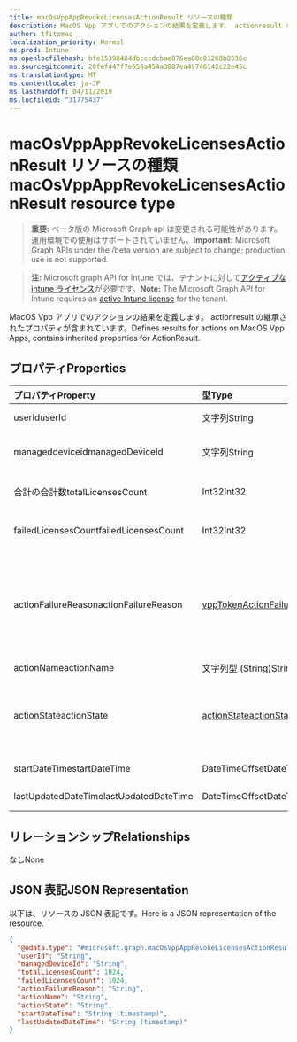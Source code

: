 ```yaml
---
title: macOsVppAppRevokeLicensesActionResult リソースの種類
description: MacOS Vpp アプリでのアクションの結果を定義します。 actionresult の継承されたプロパティが含まれています。
author: tfitzmac
localization_priority: Normal
ms.prod: Intune
ms.openlocfilehash: bfe15398484dbcccdcbae876ea88c81268b8536c
ms.sourcegitcommit: 20fef447f7e658a454a3887ea49746142c22e45c
ms.translationtype: MT
ms.contentlocale: ja-JP
ms.lasthandoff: 04/11/2019
ms.locfileid: "31775437"
---
```

# <a name="macosvppapprevokelicensesactionresult-resource-type"></a><span data-ttu-id="11ef9-103">macOsVppAppRevokeLicensesActionResult リソースの種類</span><span class="sxs-lookup"><span data-stu-id="11ef9-103">macOsVppAppRevokeLicensesActionResult resource type</span></span>

> <span data-ttu-id="11ef9-104">**重要:** ベータ版の Microsoft Graph api は変更される可能性があります。運用環境での使用はサポートされていません。</span><span class="sxs-lookup"><span data-stu-id="11ef9-104">**Important:** Microsoft Graph APIs under the /beta version are subject to change; production use is not supported.</span></span>

> <span data-ttu-id="11ef9-105">**注:** Microsoft graph API for Intune では、テナントに対して[アクティブな intune ライセンス](https://go.microsoft.com/fwlink/?linkid=839381)が必要です。</span><span class="sxs-lookup"><span data-stu-id="11ef9-105">**Note:** The Microsoft Graph API for Intune requires an [active Intune license](https://go.microsoft.com/fwlink/?linkid=839381) for the tenant.</span></span>

<span data-ttu-id="11ef9-106">MacOS Vpp アプリでのアクションの結果を定義します。 actionresult の継承されたプロパティが含まれています。</span><span class="sxs-lookup"><span data-stu-id="11ef9-106">Defines results for actions on MacOS Vpp Apps, contains inherited properties for ActionResult.</span></span>

## <a name="properties"></a><span data-ttu-id="11ef9-107">プロパティ</span><span class="sxs-lookup"><span data-stu-id="11ef9-107">Properties</span></span>
|<span data-ttu-id="11ef9-108">プロパティ</span><span class="sxs-lookup"><span data-stu-id="11ef9-108">Property</span></span>|<span data-ttu-id="11ef9-109">型</span><span class="sxs-lookup"><span data-stu-id="11ef9-109">Type</span></span>|<span data-ttu-id="11ef9-110">説明</span><span class="sxs-lookup"><span data-stu-id="11ef9-110">Description</span></span>|
|:---|:---|:---|
|<span data-ttu-id="11ef9-111">userId</span><span class="sxs-lookup"><span data-stu-id="11ef9-111">userId</span></span>|<span data-ttu-id="11ef9-112">文字列</span><span class="sxs-lookup"><span data-stu-id="11ef9-112">String</span></span>|<span data-ttu-id="11ef9-113">アクションに関連付けられている UserId。</span><span class="sxs-lookup"><span data-stu-id="11ef9-113">UserId associated with the action.</span></span>|
|<span data-ttu-id="11ef9-114">manageddeviceid</span><span class="sxs-lookup"><span data-stu-id="11ef9-114">managedDeviceId</span></span>|<span data-ttu-id="11ef9-115">文字列</span><span class="sxs-lookup"><span data-stu-id="11ef9-115">String</span></span>|<span data-ttu-id="11ef9-116">アクションに関連付けられている DeviceId。</span><span class="sxs-lookup"><span data-stu-id="11ef9-116">DeviceId associated with the action.</span></span>|
|<span data-ttu-id="11ef9-117">合計の合計数</span><span class="sxs-lookup"><span data-stu-id="11ef9-117">totalLicensesCount</span></span>|<span data-ttu-id="11ef9-118">Int32</span><span class="sxs-lookup"><span data-stu-id="11ef9-118">Int32</span></span>|<span data-ttu-id="11ef9-119">取り消しが試行されたライセンスの数。</span><span class="sxs-lookup"><span data-stu-id="11ef9-119">A count of the number of licenses for which revoke was attempted.</span></span>|
|<span data-ttu-id="11ef9-120">failedLicensesCount</span><span class="sxs-lookup"><span data-stu-id="11ef9-120">failedLicensesCount</span></span>|<span data-ttu-id="11ef9-121">Int32</span><span class="sxs-lookup"><span data-stu-id="11ef9-121">Int32</span></span>|<span data-ttu-id="11ef9-122">失効に失敗したライセンスの数。</span><span class="sxs-lookup"><span data-stu-id="11ef9-122">A count of the number of licenses for which revoke failed.</span></span>|
|<span data-ttu-id="11ef9-123">actionFailureReason</span><span class="sxs-lookup"><span data-stu-id="11ef9-123">actionFailureReason</span></span>|[<span data-ttu-id="11ef9-124">vppTokenActionFailureReason</span><span class="sxs-lookup"><span data-stu-id="11ef9-124">vppTokenActionFailureReason</span></span>](../resources/intune-shared-vpptokenactionfailurereason.md)|<span data-ttu-id="11ef9-125">失効ライセンスの処理の失敗の理由。</span><span class="sxs-lookup"><span data-stu-id="11ef9-125">The reason for the revoke licenses action failure.</span></span> <span data-ttu-id="11ef9-126">可能な値は、`none`、`appleFailure`、`internalError`、`expiredVppToken`、`expiredApplePushNotificationCertificate` です。</span><span class="sxs-lookup"><span data-stu-id="11ef9-126">Possible values are: `none`, `appleFailure`, `internalError`, `expiredVppToken`, `expiredApplePushNotificationCertificate`.</span></span>|
|<span data-ttu-id="11ef9-127">actionName</span><span class="sxs-lookup"><span data-stu-id="11ef9-127">actionName</span></span>|<span data-ttu-id="11ef9-128">文字列型 (String)</span><span class="sxs-lookup"><span data-stu-id="11ef9-128">String</span></span>|<span data-ttu-id="11ef9-129">アクション名</span><span class="sxs-lookup"><span data-stu-id="11ef9-129">Action name</span></span>|
|<span data-ttu-id="11ef9-130">actionState</span><span class="sxs-lookup"><span data-stu-id="11ef9-130">actionState</span></span>|[<span data-ttu-id="11ef9-131">actionState</span><span class="sxs-lookup"><span data-stu-id="11ef9-131">actionState</span></span>](../resources/intune-shared-actionstate.md)|<span data-ttu-id="11ef9-132">アクションの状態。</span><span class="sxs-lookup"><span data-stu-id="11ef9-132">State of the action.</span></span> <span data-ttu-id="11ef9-133">可能な値は、`none`、`pending`、`canceled`、`active`、`done`、`failed`、`notSupported` です。</span><span class="sxs-lookup"><span data-stu-id="11ef9-133">Possible values are: `none`, `pending`, `canceled`, `active`, `done`, `failed`, `notSupported`.</span></span>|
|<span data-ttu-id="11ef9-134">startDateTime</span><span class="sxs-lookup"><span data-stu-id="11ef9-134">startDateTime</span></span>|<span data-ttu-id="11ef9-135">DateTimeOffset</span><span class="sxs-lookup"><span data-stu-id="11ef9-135">DateTimeOffset</span></span>|<span data-ttu-id="11ef9-136">アクションが開始された時刻</span><span class="sxs-lookup"><span data-stu-id="11ef9-136">Time the action was initiated</span></span>|
|<span data-ttu-id="11ef9-137">lastUpdatedDateTime</span><span class="sxs-lookup"><span data-stu-id="11ef9-137">lastUpdatedDateTime</span></span>|<span data-ttu-id="11ef9-138">DateTimeOffset</span><span class="sxs-lookup"><span data-stu-id="11ef9-138">DateTimeOffset</span></span>|<span data-ttu-id="11ef9-139">アクション状態の最終更新時刻</span><span class="sxs-lookup"><span data-stu-id="11ef9-139">Time the action state was last updated</span></span>|

## <a name="relationships"></a><span data-ttu-id="11ef9-140">リレーションシップ</span><span class="sxs-lookup"><span data-stu-id="11ef9-140">Relationships</span></span>
<span data-ttu-id="11ef9-141">なし</span><span class="sxs-lookup"><span data-stu-id="11ef9-141">None</span></span>

## <a name="json-representation"></a><span data-ttu-id="11ef9-142">JSON 表記</span><span class="sxs-lookup"><span data-stu-id="11ef9-142">JSON Representation</span></span>
<span data-ttu-id="11ef9-143">以下は、リソースの JSON 表記です。</span><span class="sxs-lookup"><span data-stu-id="11ef9-143">Here is a JSON representation of the resource.</span></span>
<!-- {
  "blockType": "resource",
  "@odata.type": "microsoft.graph.macOsVppAppRevokeLicensesActionResult"
}
-->
``` json
{
  "@odata.type": "#microsoft.graph.macOsVppAppRevokeLicensesActionResult",
  "userId": "String",
  "managedDeviceId": "String",
  "totalLicensesCount": 1024,
  "failedLicensesCount": 1024,
  "actionFailureReason": "String",
  "actionName": "String",
  "actionState": "String",
  "startDateTime": "String (timestamp)",
  "lastUpdatedDateTime": "String (timestamp)"
}
```





